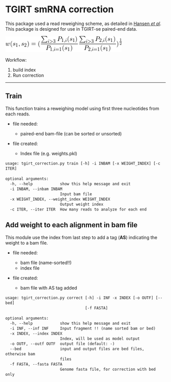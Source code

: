 # TGIRT smRNA correction #

This package used a read reweighing scheme, as detailed in [Hansen *et al*](https://www.ncbi.nlm.nih.gov/pmc/articles/PMC2896536/). This package is designed for use in TGIRT-se paired-end data.

![](https://github.com/wckdouglas/tgirt_smRNA_correction/blob/master/img/reweighing.png?raw=true)




Workflow:

1. build index
2. Run correction 

---

## Train ##
This function trains a reweighing model using first three nucleotides from each reads.



* file needed:
	* paired-end bam-file (can be sorted or unsorted)

* file created:
  * Index file (e.g. weights.pkl)

```
usage: tgirt_correction.py train [-h] -i INBAM [-x WEIGHT_INDEX] [-c ITER]

optional arguments:
  -h, --help            show this help message and exit
  -i INBAM, --inbam INBAM
                        Input bam file
  -x WEIGHT_INDEX, --weight_index WEIGHT_INDEX
                        Output weight index
  -c ITER, --iter ITER  How many reads to analyze for each end
```


## Add weight to each alignment in bam file ##

This module use the index from last step to add a tag (**AS**) indicating the weight to a bam file.

* file needed:
  * bam file (name-sorted!!)
  * index file 

* file created:
  * bam file with AS tag added

```
usage: tgirt_correction.py correct [-h] -i INF -x INDEX [-o OUTF] [--bed]
                                   [-f FASTA]

optional arguments:
  -h, --help            show this help message and exit
  -i INF, --inf INF     Input fragment !! (name sorted bam or bed)
  -x INDEX, --index INDEX
                        Index, will be used as model output
  -o OUTF, --outf OUTF  output file (default: -)
  --bed                 input and output files are bed files, otherwise bam
                        files
  -f FASTA, --fasta FASTA
                        Genome fasta file, for correction with bed only
```

